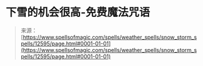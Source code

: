 <!--yml

类别：未分类

日期：2024年06月12日 18:50:24

-->

# 下雪的机会很高-免费魔法咒语

> 来源：[https://www.spellsofmagic.com/spells/weather_spells/snow_storm_spells/12595/page.html#0001-01-01](https://www.spellsofmagic.com/spells/weather_spells/snow_storm_spells/12595/page.html#0001-01-01)
